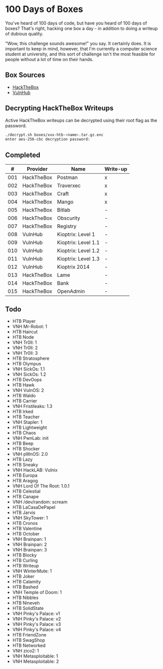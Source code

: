 # 100 Days of Boxes
You've heard of 100 days of code, but have you heard of 100 days of boxes? That's right, hacking
one box a day - in addition to doing a writeup of dubious quality.

"Wow, this challenge sounds awesome!" you say. It certainly does. It is important to keep in mind,
however, that I'm currently a computer science student at university, and this sort of challenge
isn't the most feasible for people without a lot of time on their hands. 

## Box Sources
 * [HackTheBox](https://hackthebox.eu)
 * [VulnHub](https://vulnhub.com)

## Decrypting HackTheBox Writeups
Active HackTheBox writeups can be decrypted using their root flag as the password.
```bash
./decrypt.sh boxes/xxx-htb-<name>.tar.gz.enc
enter aes-256-cbc decryption password:
```

## Completed
 \#  | Provider   | Name                | Write-up
-----|------------|---------------------|---------
 001 | HackTheBox | Postman             | x
 002 | HackTheBox | Traverxec           | x
 003 | HackTheBox | Craft               | x
 004 | HackTheBox | Mango               | x
 005 | HackTheBox | Bitlab              | -
 006 | HackTheBox | Obscurity           | -
 007 | HackTheBox | Registry            | -
 008 | VulnHub    | Kioptrix: Level 1   | -
 009 | VulnHub    | Kioptrix: Level 1.1 | -
 010 | VulnHub    | Kioptrix: Level 1.2 | -
 011 | VulnHub    | Kioptrix: Level 1.3 | -
 012 | VulnHub    | Kioptrix 2014       | -
 013 | HackTheBox | Lame                | -
 014 | HackTheBox | Bank                | -
 015 | HackTheBox | OpenAdmin           | -

## Todo
 - HTB Player
 - VNH Mr-Robot: 1
 - HTB Haircut
 - HTB Node
 - VNH Tr0ll: 1
 - VNH Tr0ll: 2
 - VNH Tr0ll: 3
 - HTB Stratosphere
 - HTB Olympus
 - VNH SickOs: 1.1
 - VNH SickOs: 1.2
 - HTB DevOops
 - HTB Hawk
 - VNH VulnOS: 2
 - HTB Waldo
 - HTB Carrier
 - VNH Fristileaks: 1.3
 - HTB Irked
 - HTB Teacher 
 - VNH Stapler: 1
 - HTB Lightweight
 - HTB Chaos
 - VNH PwnLab: init 
 - HTB Beep
 - HTB Shocker
 - VNH pWnOS: 2.0
 - HTB Lazy
 - HTB Sneaky
 - VNH HackLAB: Vulnix
 - HTB Europa
 - HTB Aragog
 - VNH Lord Of The Root: 1.0.1
 - HTB Celestial
 - HTB Canape
 - VNH /dev/random: scream
 - HTB LaCasaDePapel
 - HTB Jarvis
 - VNH SkyTower: 1
 - HTB Cronos
 - HTB Valentine
 - HTB October
 - VNH Brainpan: 1 
 - VNH Brainpan: 2
 - VNH Brainpan: 3
 - HTB Blocky
 - HTB Curling
 - HTB Writeup
 - VNH WinterMute: 1
 - HTB Joker
 - HTB Calamity
 - HTB Bashed
 - VNH Temple of Doom: 1
 - HTB Nibbles
 - HTB Nineveh
 - HTB SolidState
 - VNH Pinky's Palace: v1
 - VNH Pinky's Palace: v2
 - VNH Pinky's Palace: v3
 - VNH Pinky's Palace: v4
 - HTB FriendZone 
 - HTB SwagShop
 - HTB Networked 
 - VNH zico2: 1 
 - VNH Metasploitable: 1
 - VNH Metasploitable: 2
